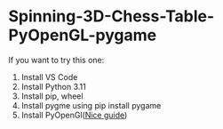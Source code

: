 # Spinning-3D-Chess-Table-PyOpenGL-pygame

If you want to try this one:
1. Install VS Code
2. Install Python 3.11
3. Install pip, wheel
4. Install pygme using pip install pygame
5. Install PyOpenGl([Nice guide](https://kmsvsr.ru/2020/06/09/proxozhdenie-kvesta-po-zapusku-opengl-dlya-python3/))
